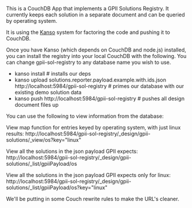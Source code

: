This is a CouchDB App that implements a GPII Solutions Registry. It currently 
keeps each solution in a separate document and can be queried by operating
system.

It is using the [Kanso](http://kan.so) system for factoring the code and pushing it to 
CouchDB.

Once you have Kanso (which depends on CouchDB and node.js) installed, you
can install the registry into your local CouchDB with the following. You
can change gpii-sol-registry to any database name you wish to use.

* kanso install # installs our deps
* kanso upload solutions.reporter.payload.example.with.ids.json http://localhost:5984/gpii-sol-registry # primes our database with our existing demo solution data
* kanso push http://localhost:5984/gpii-sol-registry # pushes all design document files up

You can use the following to view information from the database:

View map function for entries keyed by operating system, with just linux results:
http://localhost:5984/gpii-sol-registry/_design/gpii-solutions/_view/os?key="linux"

View all the solutions in the json payload GPII expects:
http://localhost:5984/gpii-sol-registry/_design/gpii-solutions/_list/gpiiPayload/os

View all the solutions in the json payload GPII expects only for linux:
http://localhost:5984/gpii-sol-registry/_design/gpii-solutions/_list/gpiiPayload/os?key="linux"

We'll be putting in some Couch rewrite rules to make the URL's cleaner.
